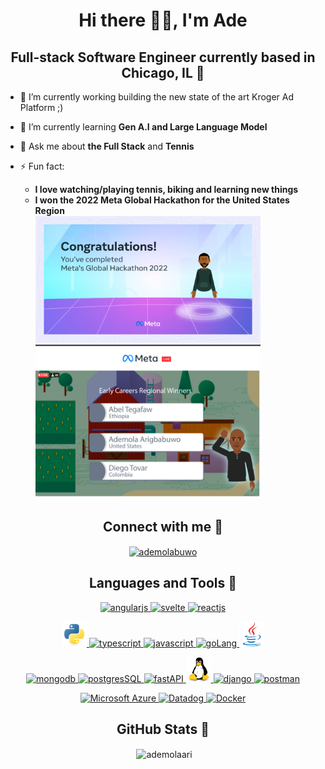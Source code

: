 <h1 align="center">Hi there 👋🏼, I'm Ade</h1>
<h2 align="center">Full-stack Software Engineer currently based in Chicago, IL 🌁</h2>

- 🔭 I’m currently working building the new state of the art Kroger Ad Platform ;)

- 🌱 I’m currently learning **Gen A.I and Large Language Model**

- 💬 Ask me about **the Full Stack** and **Tennis**

- ⚡️ Fun fact: 
    - **I love watching/playing tennis, biking and learning new things**
    - **I won the 2022 Meta Global Hackathon for the United States Region**  
        <img src="./assets/meta-global-hackathon-certificate.png" alt="meta global hackathon certificate" width="360" height=""/> 
        <img src="./assets/meta-hackathon-winners-announcement.png" alt="meta global hackathon winners" width="360" height=""/>


<h2 align="center">Connect with me 🤝 </h2> 
<p align="center">
  <a href="https://linkedin.com/in/ademolabuwo" target="blank"><img align="center" src="https://raw.githubusercontent.com/rahuldkjain/github-profile-readme-generator/master/src/images/icons/Social/linked-in-alt.svg" alt="ademolabuwo" height="30" width="40" /></a>
</p>

<h2 align="center">Languages and Tools 💾</h2>
<p align="center"> 
  <!-- Front end frameworks -->
  <a href="https://angular.io" target="_blank" rel="noreferrer">
    <img src="https://cdn.jsdelivr.net/gh/devicons/devicon/icons/angularjs/angularjs-original.svg" alt="angularjs" width="40" height="40"/>
  </a> 
  <a href="https://svelte.dev" target="_blank" rel="noreferrer">
    <img src="https://cdn.jsdelivr.net/gh/devicons/devicon/icons/svelte/svelte-original.svg" alt="svelte" width="40" height="40"/>
  </a> 
  <a href="https://react.dev" target="_blank" rel="noreferrer">
    <img src="https://cdn.jsdelivr.net/gh/devicons/devicon/icons/react/react-original-wordmark.svg" alt="reactjs" width="40" height="40"/>
  </a>
</p>
<p align="center"> 
  <!-- Languages -->
  <a href="https://www.python.org" target="_blank" rel="noreferrer"><img src="https://raw.githubusercontent.com/devicons/devicon/master/icons/python/python-original.svg" alt="python" width="40" height="40"/>
  </a>
    <a href="https://www.typescriptlang.org" target="_blank" rel="noreferrer">
    <img src="https://cdn.jsdelivr.net/gh/devicons/devicon/icons/typescript/typescript-plain.svg" alt="typescript" width="40" height="40"/> 
  </a>
  <a href="https://developer.mozilla.org/en-US/docs/Web/JavaScript" target="_blank" rel="noreferrer"> 
    <img src="https://cdn.jsdelivr.net/gh/devicons/devicon/icons/javascript/javascript-plain.svg" alt="javascript" width="40" height="40"/>
  </a> 
  <a href="https://go.dev" target="_blank" rel="noreferrer"> 
    <img src="https://cdn.jsdelivr.net/gh/devicons/devicon/icons/go/go-original.svg" alt="goLang" width="40" height="40"/> 
  </a>
  <a href="https://www.java.com" target="_blank" rel="noreferrer"><img src="https://raw.githubusercontent.com/devicons/devicon/master/icons/java/java-original.svg" alt="java" width="40" height="40"/> 
  </a>
</p>

<!-- Backend APIs -->
<p align="center"> 
  <a href="https://www.mongodb.com" target="_blank" rel="noreferrer"><img src="https://cdn.jsdelivr.net/gh/devicons/devicon/icons/mongodb/mongodb-original-wordmark.svg" alt="mongodb" width="40" height="40"/>
  </a> 
  <a href="https://www.postgresql.org" target="_blank" rel="noreferrer"> 
    <img src="https://cdn.jsdelivr.net/gh/devicons/devicon/icons/postgresql/postgresql-plain-wordmark.svg" alt="postgresSQL" width="40" height="40"/> 
    </a> 
  <a href="https://fastapi.tiangolo.com" target="_blank" rel="noreferrer"> 
    <img src="https://cdn.jsdelivr.net/gh/devicons/devicon/icons/fastapi/fastapi-original-wordmark.svg" alt="fastAPI" width="40" height="40"/>
  </a> 
  <a href="https://www.linux.org/" target="_blank" rel="noreferrer"> <img src="https://raw.githubusercontent.com/devicons/devicon/master/icons/linux/linux-original.svg" alt="linux" width="40" height="40"/> </a> 
  <a href="https://www.djangoproject.com" target="_blank" rel="noreferrer">
    <img src="https://cdn.jsdelivr.net/gh/devicons/devicon/icons/django/django-plain-wordmark.svg" alt="django" width="40" height="40"/> 
  </a> 
  <a href="https://postman.com" target="_blank" rel="noreferrer"> <img src="https://www.vectorlogo.zone/logos/getpostman/getpostman-icon.svg" alt="postman" width="40" height="40"/> </a> 
</p>

<!-- Cloud, Monitoring & Containers -->
<p align="center"> 
  <a href="https://azure.microsoft.com/en-us" target="_blank" rel="noreferrer"> 
    <img src="https://cdn.jsdelivr.net/gh/devicons/devicon/icons/azure/azure-original.svg" alt="Microsoft Azure" width="40" height="40"/>
  </a>
  <a href="https://www.datadoghq.com" target="_blank" rel="noreferrer"> 
    <img src="https://www.vectorlogo.zone/logos/datadoghq/datadoghq-icon.svg" alt="Datadog" width="50" height="50"/>
  </a>
  <a href="https://www.docker.com" target="_blank" rel="noreferrer">
    <img src="https://cdn.jsdelivr.net/gh/devicons/devicon/icons/docker/docker-plain-wordmark.svg" alt="Docker" height="50" width="50"/>
  </a>
  
</p>

<h2 align="center">GitHub Stats 🔗 </h2>

<p align="center">&nbsp;<img align="center" src="https://github-readme-stats-git-masterrstaa-rickstaa.vercel.app/api/top-langs?username=ademolaari&show_icons=true&locale=en&layout=compact" alt="ademolaari" /></p>
